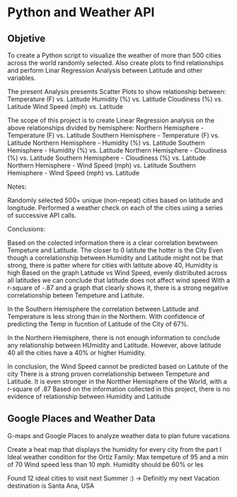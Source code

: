 # Python and Weather API

## Objetive

To create a Python script to visualize the weather of more than 500 cities across the world randomly selected. Also create plots to find relationships and perform Linar Regression Analysis between Latitude and other variables.

  The present Analysis presemts Scatter Plots to show relationship between:
    Temperature (F) vs. Latitude
    Humidity (%) vs. Latitude
    Cloudiness (%) vs. Latitude
    Wind Speed (mph) vs. Latitude 
 
  The scope of this project is to create Linear Regression analysis on the above relationships divided by hemisphere: 
    Northern Hemisphere - Temperature (F) vs. Latitude
    Southern Hemisphere - Temperature (F) vs. Latitude
    Northern Hemisphere - Humidity (%) vs. Latitude
    Southern Hemisphere - Humidity (%) vs. Latitude
    Northern Hemisphere - Cloudiness (%) vs. Latitude
    Southern Hemisphere - Cloudiness (%) vs. Latitude
    Northern Hemisphere - Wind Speed (mph) vs. Latitude
    Southern Hemisphere - Wind Speed (mph) vs. Latitude
    
Notes:

Randomly selected 500+ unique (non-repeat) cities based on latitude and longitude.
Performed a weather check on each of the cities using a series of successive API calls.


Conclusions:

Based on the colected information there is a clear correlation bewtween Tempeture and Latitude. The closer to 0 latitute the hotter is the City
Even though a correlationship between Humidity and Latitude might not be that strong, there is patter where for cities with latitute above 40, Humidity is high
Based on the graph Latitude vs Wind Speed, evenly distributed across all latitudes we can conclude that latitude does not affect wind speed
With a r-square of -.87 and a graph that clearly shows it, there is a strong negative correlationship beteen Tempeture and Latitute. 

In the Southern Hemisphere the correlation between Latitude and Temperature is less strong than in the Northern. With confidence of predicting the Temp in fucntion of Latitude of the City of 67%.

In the Northern Hemisphere, there is not enough information to conclude any relationship between HUmidity and Latitude. However, above latitude 40 all the cities have a 40% or higher Humidity.

In conclusion, the Wind Speed cannot be predicted based on Latitute of the city
There is a strong proven correlationship between Tempeture and Latitude. It is even stronger in the Nortther Hemisphere of the World, with a r-square of .87
Based on the information collected in this project, there is no evidence of relationship between Humidity and Latitude



## Google Places and Weather Data
G-maps and  Google Places to analyze weather data to plan future vacations

Create a heat map that displays the humidity for every city from the part I
Ideal weather condition for the Ortiz Family: 
        Max tempeture of 95 and a min of 70
        Wind speed less than 10 mph.
        Humidity should be 60% or les

Found 12 ideal cities to visit next Summer :) -> Definitly my next Vacation destination is Santa Ana, USA


